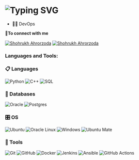 <h1 align="left"> 
    <img align="center" src="https://readme-typing-svg.demolab.com?font=Poppins&size=30&pause=1000&color=fc9803&width=435&lines=Hi there, 👋 I'm Mikhail" alt="Typing SVG" />
</h1>

- 👨‍💻 DevOps


<b> 🤝To connect with me</b>
<p align="left">

<a href="https://www.linkedin.com/in/%D0%BC%D0%B8%D1%85%D0%B0%D0%B8%D0%BB-%D0%BA%D1%83%D0%B7%D1%8C%D0%BC%D0%B8%D0%BD-b830a3287/" target="blank"><img align="center" src="https://img.shields.io/badge/linkedin-%230077B5.svg?style=for-the-badge&logo=linkedin&logoColor=white" alt="Shohrukh Ahrorzoda" /></a>
<a href="https://t.me/MikhailoMK" target="blank"><img align="center" src="https://img.shields.io/badge/Telegram-2CA5E0?style=for-the-badge&logo=telegram&logoColor=white" alt="Shohrukh Ahrorzoda" /></a> 


<h3 align="left">Languages and Tools:</h3>

### 📋 Languages

![Python](https://img.shields.io/badge/-Python-%233776AB?style=for-the-badge&logo=python&logoColor=white)
![C++](https://img.shields.io/badge/-C++-%2300599C?style=for-the-badge&logo=c%2B%2B&logoColor=white)
![SQL](https://img.shields.io/badge/-SQL-%232E2A87?style=for-the-badge&logo=mysql&logoColor=white)

### 💾 Databases

![Oracle](https://img.shields.io/badge/oracle-%23F80000.svg?style=for-the-badge&logo=oracle&logoColor=white)
![Postgres](https://img.shields.io/badge/postgres-%23316192.svg?style=for-the-badge&logo=postgresql&logoColor=white)

### 🎛️ OS

![Ubuntu](https://img.shields.io/badge/-Ubuntu-%23E95420?style=for-the-badge&logo=ubuntu&logoColor=white)
![Oracle Linux](https://img.shields.io/badge/-Oracle%20Linux-%23F80000?style=for-the-badge&logo=oracle&logoColor=white)
![Windows](https://img.shields.io/badge/-Windows-%230078D6?style=for-the-badge&logo=windows&logoColor=white)
![Ubuntu Mate](https://img.shields.io/badge/-Ubuntu%20MATE-%2366B032?style=for-the-badge&logo=ubuntu-mate&logoColor=white)

### 🥅 Tools

![Git](https://img.shields.io/badge/git-%23F05033.svg?style=for-the-badge&logo=git&logoColor=white)
![GitHub](https://img.shields.io/badge/github-%23121011.svg?style=for-the-badge&logo=github&logoColor=white)
![Docker](https://img.shields.io/badge/docker-%230db7ed.svg?style=for-the-badge&logo=docker&logoColor=white)
![Jenkins](https://img.shields.io/badge/-Jenkins-%23D24939?style=for-the-badge&logo=jenkins&logoColor=white)
![Ansible](https://img.shields.io/badge/-Ansible-%23E04D01?style=for-the-badge&logo=ansible&logoColor=white&color=black)
![GitHub Actions](https://img.shields.io/badge/-GitHub%20Actions-%232676D1?style=for-the-badge&logo=github-actions&logoColor=white)
